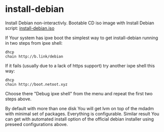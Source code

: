 # install-debian
Install Debian non-interactivly. Bootable CD iso image with Install Debian script: [install-debian.iso](https://github.com/vstavrinov/install-debian/releases/latest/download/install-debian.iso)

If Your system has ipxe boot the simplest way to get install-debian running in two steps from ipxe shell:

```
dhcp
chain http://b.link/debian
```
If it fails (usually due to a lack of  https support) try another ixpe shell this way:

```
dhcp
chain http://boot.netoot.xyz
```
Choose there "Debug ipxe shell" from the menu and repeat the first two steps above.

By default with more than one disk You will get lvm on top of the mdadm with minimal set of packages. Everything is configurable. Similar result You can get with automated install option of the official debian installer using preseed configurations above.
